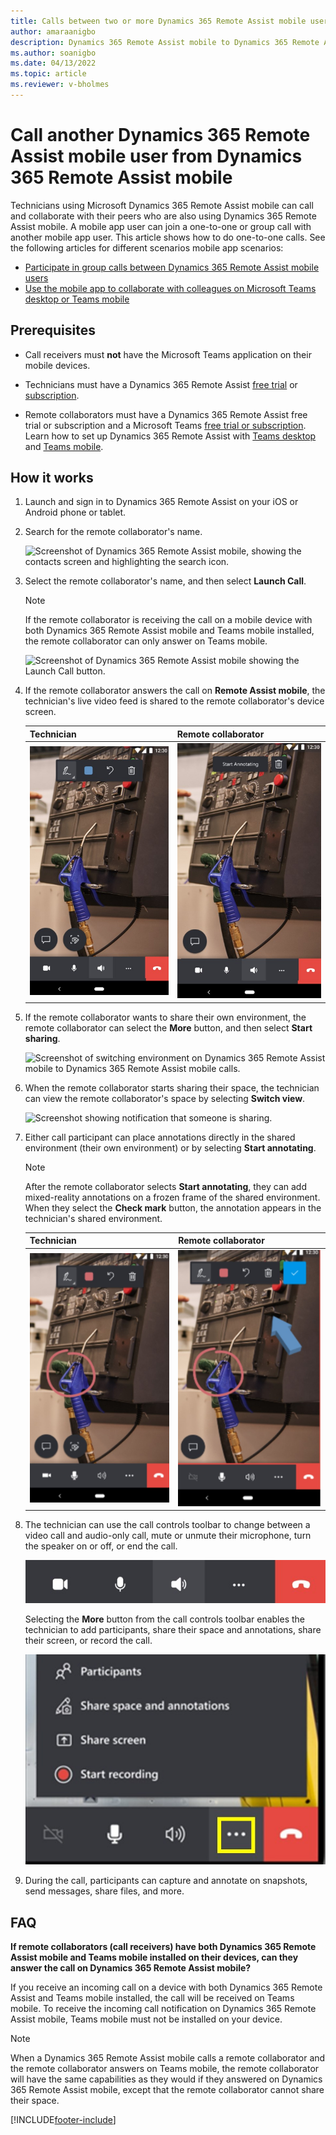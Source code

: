 ```yaml
---
title: Calls between two or more Dynamics 365 Remote Assist mobile users
author: amaraanigbo
description: Dynamics 365 Remote Assist mobile to Dynamics 365 Remote Assist mobile calling  
ms.author: soanigbo
ms.date: 04/13/2022
ms.topic: article
ms.reviewer: v-bholmes
---
```


# Call another Dynamics 365 Remote Assist mobile user from Dynamics 365 Remote Assist mobile

Technicians using Microsoft Dynamics 365 Remote Assist mobile can call and collaborate with their peers who are also using Dynamics 365 Remote Assist mobile. A mobile app user can join a one-to-one or group call with another mobile app user. This article shows how to do one-to-one calls. See the following articles for different scenarios mobile app scenarios:

- [Participate in group calls between Dynamics 365 Remote Assist mobile users](group-calling.md)
- [Use the mobile app to collaborate with colleagues on Microsoft Teams desktop or Teams mobile](remote-assist-mobile-to-teams-calls.md)

## Prerequisites

- Call receivers must **not** have the Microsoft Teams application on their mobile devices. 

- Technicians must have a Dynamics 365 Remote Assist [free trial](../try-remote-assist.md) or [subscription](../buy-remote-assist.md).

- Remote collaborators must have a Dynamics 365 Remote Assist free trial or subscription and a Microsoft Teams [free trial or subscription](https://www.microsoft.com/microsoft-365/microsoft-teams/group-chat-software). Learn how to set up Dynamics 365 Remote Assist with [Teams desktop](../teams-pc-all.md) and [Teams mobile](../teams-mobile-all.md).

## How it works

1. Launch and sign in to Dynamics 365 Remote Assist on your iOS or Android phone or tablet.

2. Search for the remote collaborator's name.

    ![Screenshot of Dynamics 365 Remote Assist mobile, showing the contacts screen and highlighting the search icon.](./media/calls_2.png "Search")

3. Select the remote collaborator's name, and then select **Launch Call**.

   > [!NOTE]
   > If the remote collaborator is receiving the call on a mobile device with both Dynamics 365 Remote Assist mobile and Teams mobile installed, the remote collaborator can only answer on Teams mobile. 

    ![Screenshot of Dynamics 365 Remote Assist mobile showing the Launch Call button.](./media/calls_3.png)

4. If the remote collaborator answers the call on **Remote Assist mobile**, the technician's live video feed is shared to the remote collaborator's device screen.

     |Technician|Remote collaborator|
     |------------------------------------------------|------------------------------------------------|
     |![Screenshot of Dynamics 365 Remote Assist mobile to Dynamics 365 Remote Assist mobile call.](./media/technician-toolbar.jpg)|![Screenshot of Dynamics 365 Remote Assist mobile to Dynamics 365 Remote Assist mobile call.](./media/remote-collaborator-toolbar.jpg)|    

5. If the remote collaborator wants to share their own environment, the remote collaborator can select the **More** button, and then select **Start sharing**.

    ![Screenshot of switching environment on Dynamics 365 Remote Assist mobile to Dynamics 365 Remote Assist mobile calls.](./media/spectator-ram-ram.png)

6. When the remote collaborator starts sharing their space, the technician can view the remote collaborator's space by selecting **Switch view**.

    ![Screenshot showing notification that someone is sharing.](./media/notif-started-sharing.png "View others' space")

7. Either call participant can place annotations directly in the shared environment (their own environment) or by selecting **Start annotating**. 

    > [!NOTE] 
    > After the remote collaborator selects **Start annotating**, they can add mixed-reality annotations on a frozen frame of the shared environment. When they select the **Check mark** button, the annotation appears in the technician's shared environment.

     |Technician|Remote collaborator|
     |------------------------------------------------|------------------------------------------------|
     |![Screenshot of Dynamics 365 Remote Assist mobile to Dynamics 365 Remote Assist mobile call.](./media/technician-toolbar-2.jpg)|![Screenshot of Dynamics 365 Remote Assist mobile to Dynamics 365 Remote Assist mobile call.](./media/remote-collaborator-2-toolbar.jpg)|  

8. The technician can use the call controls toolbar to change between a video call and audio-only call, mute or unmute their microphone, turn the speaker on or off, or end the call. 

    ![Screenshot of the Dynamics 365 Remote Assist call controls toolbar.](./media/call-controls-1.jpg)
    
    Selecting the **More** button from the call controls toolbar enables the technician to add participants, share their space and annotations, share their screen, or record the call.
    
    ![Screenshot of the Dynamics 365 Remote Assist call controls toolbar with More button highlighted and opened.](./media/call-controls-more-menu.jpg)

9. During the call, participants can capture and annotate on snapshots, send messages, share files, and more.

## FAQ 

**If remote collaborators (call receivers) have both Dynamics 365 Remote Assist mobile and Teams mobile installed on their devices, can they answer the call on Dynamics 365 Remote Assist mobile?** 

If you receive an incoming call on a device with both Dynamics 365 Remote Assist and Teams mobile installed, the call will be received on Teams mobile. To receive the incoming call notification on Dynamics 365 Remote Assist mobile, Teams mobile must not be installed on your device.

> [!NOTE] 
> When a Dynamics 365 Remote Assist mobile calls a remote collaborator and the remote collaborator answers on Teams mobile, the remote collaborator will have the same capabilities as they would if they answered on Dynamics 365 Remote Assist mobile, except that the remote collaborator cannot share their space.


[!INCLUDE[footer-include](../../includes/footer-banner.md)]
